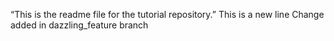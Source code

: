 “This is the readme file for the tutorial
repository.”
This is a new line
Change added in dazzling_feature branch